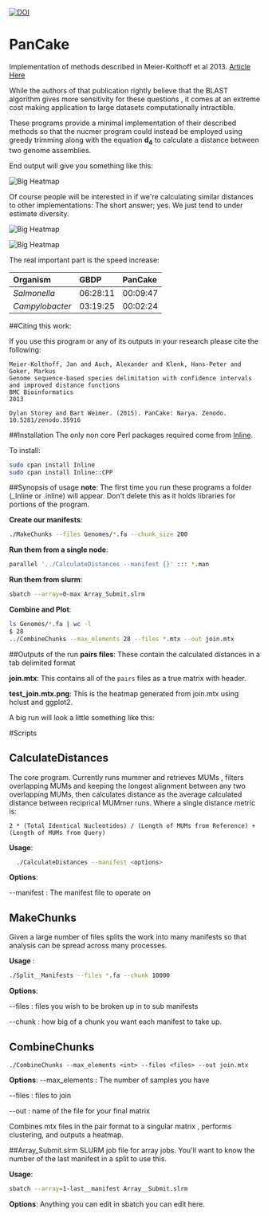 
[![DOI](https://zenodo.org/badge/19239/dylanstorey/PanCake.svg)](https://zenodo.org/badge/latestdoi/19239/dylanstorey/PanCake)

# PanCake

Implementation of methods described in Meier-Kolthoff et al 2013.
[Article Here](http://www.biomedcentral.com/1471-2105/14/60)

While the authors of that publication rightly believe that the BLAST algorithm gives more sensitivity for these questions , it comes at an extreme cost making application to large datasets computationally intractible. 

These programs provide a minimal implementation of their described methods so that the nucmer program could instead be employed using greedy trimming along with the equation __d<sub>4</sub>__ to calculate a distance between two genome assemblies.

End output will give you something like this:

![Big Heatmap](Figures/BigTree.mtx.png)


Of course people will be interested in if we're calculating similar distances to other implementations:
The short answer; yes. We just tend to under estimate diversity. 

![Big Heatmap](Figures/Correlation.png)

![Big Heatmap](Figures/Diffs.png)

The real important part is the speed increase:

|Organism           |    GBDP |         PanCake |
|:------------------|:--------|:----------------|
|_Salmonella_       |06:28:11 |      00:09:47   |
|_Campylobacter_    | 03:19:25|      00:02:24   |

##Citing this work:

If you use this program or any of its outputs in your research please cite the following:

```
Meier-Kolthoff, Jan and Auch, Alexander and Klenk, Hans-Peter and Goker, Markus
Genome sequence-based species delimitation with confidence intervals and improved distance functions
BMC Bioinformatics
2013

Dylan Storey and Bart Weimer. (2015). PanCake: Narya. Zenodo. 10.5281/zenodo.35916
```
##Installation
The only non core Perl packages required come from [Inline](https://metacpan.org/pod/Inline::CPP).

To install:

```bash
sudo cpan install Inline
sudo cpan install Inline::CPP
```

##Synopsis of usage
__note__: The first time you run these programs a folder (_Inline or .inline) will appear. Don't delete this as it holds libraries for portions of the program.


__Create our manifests__:
```bash
./MakeChunks --files Genomes/*.fa --chunk_size 200
```

__Run them from a single node__:
```bash
parallel '../CalculateDistances --manifest {}' ::: *.man
```
__Run them from slurm__:
```bash
sbatch --array=0-max Array_Submit.slrm
```

__Combine and Plot__:
```bash
ls Genomes/*.fa | wc -l 
$ 28
../CombineChunks --max_elements 28 --files *.mtx --out join.mtx
```

##Outputs of the run
__pairs files__:
These contain the calculated distances in a tab delimited format

__join.mtx__:
This contains all of the ```pairs``` files as a true matrix with header. 

__test_join.mtx.png__:
This is the heatmap generated from join.mtx using hclust and ggplot2.
 
A big run will look a little something like this:




#Scripts

## CalculateDistances

The core program. Currently runs mummer and retrieves MUMs , filters overlapping MUMs and keeping the longest alignment between any two overlapping MUMs, then calculates distance as the average calculated distance between 
reciprical MUMmer runs. Where a single distance metric is:

	2 * (Total Identical Nucleotides) / (Length of MUMs from Reference) + (Length of MUMs from Query) 


__Usage__:

```bash
  ./CalculateDistances --manifest <options>
```

__Options__:

--manifest : The manifest file to operate on
  
## MakeChunks

Given a large number of files splits the work into many manifests so that analysis can be spread across many processes.

__Usage__ : 

```bash
./Split__Manifests --files *.fa --chunk 10000
```
__Options__: 

--files : files you wish to be broken up in to sub manifests

--chunk : how big of a chunk you want each manifest to take up. 

## CombineChunks
```
./CombineChunks --max_elements <int> --files <files> --out join.mtx
```

__Options__:
--max_elements : The number of samples you have

--files : files to join

--out : name of the file for your final matrix

Combines mtx files in the pair format to a singular matrix , performs clustering, and outputs a heatmap. 

##Array_Submit.slrm
SLURM job file for array jobs. You'll want to know the number of the last manifest in a split to use this.

__Usage__:
```bash
sbatch --array=1-last__manifest Array__Submit.slrm
```

__Options__:
	Anything you can edit in sbatch you can edit here. 


  


